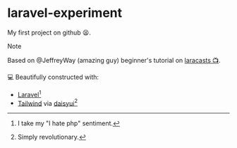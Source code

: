# laravel-experiment

My first project on github 😫. <br>

> [!NOTE]
> Based on @JeffreyWay (amazing guy) beginner's tutorial on [laracasts 📺](https://laracasts.com/series/30-days-to-learn-laravel-11).

💻 Beautifully constructed with:

- [Laravel](https://github.com/laravel/laravel)[^1]
- [Tailwind](https://github.com/tailwindlabs/tailwindcss) via [daisyui](https://github.com/saadeghi/daisyui)[^2]

[^1]: I take my "I hate php" sentiment.
[^2]: Simply revolutionary.
